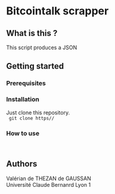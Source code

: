 # Bitcointalk scrapper

## What is this ?
This script produces a JSON 

## Getting started

### Prerequisites

### Installation
Just clone this repository.  
`` git clone https//``

### How to use
`` ``

## Authors
Valérian de THEZAN de GAUSSAN  
Université Claude Bernanrd Lyon 1
